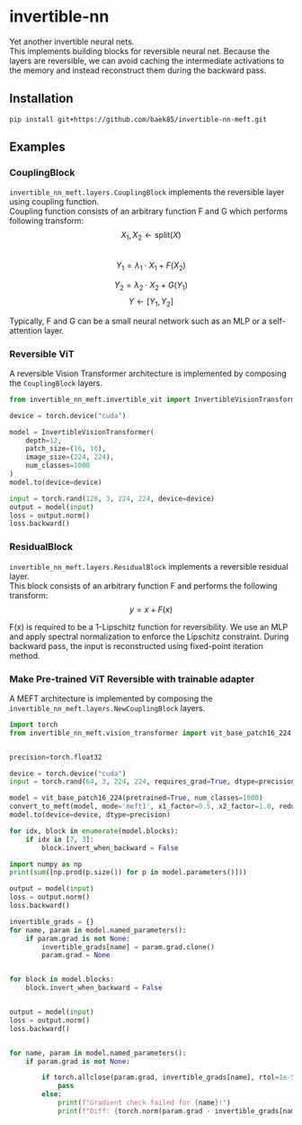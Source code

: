 # invertible-nn
Yet another invertible neural nets.  
This implements building blocks for reversible neural net. Because the layers are reversible, we can avoid caching the intermediate activations to the memory and instead reconstruct them during the backward pass. 

## Installation
```
pip install git+https://github.com/baek85/invertible-nn-meft.git
```

## Examples

### CouplingBlock
`invertible_nn_meft.layers.CouplingBlock` implements the reversible layer using coupling function.  
Coupling function consists of an arbitrary function F and G which performs following transform:  
$$X_1, X_2 \leftarrow \text{split}(X)$$  
$$Y_1 = \lambda_1 \cdot X_1 +  F(X_2)$$

$$Y_2 = \lambda_2 \cdot X_2 + G(Y_1)$$
$$Y \leftarrow [Y_1, Y_2]$$  

Typically, F and G can be a small neural network such as an MLP or a self-attention layer.

### Reversible ViT
A reversible Vision Transformer architecture is implemented by composing the `CouplingBlock` layers. 

```python
from invertible_nn_meft.invertible_vit import InvertibleVisionTransformer

device = torch.device("cuda")

model = InvertibleVisionTransformer(
    depth=12,
    patch_size=(16, 16),
    image_size=(224, 224),
    num_classes=1000
)
model.to(device=device)

input = torch.rand(128, 3, 224, 224, device=device)
output = model(input)
loss = output.norm()
loss.backward()
```

### ResidualBlock

`invertible_nn_meft.layers.ResidualBlock` implements a reversible residual layer.  
This block consists of an arbitrary function F and performs the following transform:  
$$y = x + F(x)$$

F(x) is required to be a 1-Lipschitz function for reversibility. 
We use an MLP and apply spectral normalization to enforce the Lipschitz constraint. 
During backward pass, the input is reconstructed using fixed-point iteration method. 


### Make Pre-trained ViT Reversible with trainable adapter
A MEFT architecture is implemented by composing the `invertible_nn_meft.layers.NewCouplingBlock` layers. 

```python
import torch
from invertible_nn_meft.vision_transformer import vit_base_patch16_224, convert_to_meft


precision=torch.float32

device = torch.device("cuda")
input = torch.rand(64, 3, 224, 224, requires_grad=True, dtype=precision, device=device)

model = vit_base_patch16_224(pretrained=True, num_classes=1000)
convert_to_meft(model, mode='meft1', x1_factor=0.5, x2_factor=1.0, reduction_ratio=4)
model.to(device=device, dtype=precision)

for idx, block in enumerate(model.blocks):
    if idx in [7, 3]:
        block.invert_when_backward = False

import numpy as np
print(sum([np.prod(p.size()) for p in model.parameters()]))

output = model(input)
loss = output.norm()
loss.backward()

invertible_grads = {}
for name, param in model.named_parameters():
    if param.grad is not None:
        invertible_grads[name] = param.grad.clone()
        param.grad = None


for block in model.blocks:
    block.invert_when_backward = False


output = model(input)
loss = output.norm()
loss.backward()


for name, param in model.named_parameters():
    if param.grad is not None:

        if torch.allclose(param.grad, invertible_grads[name], rtol=1e-5, atol=1e-5):
            pass
        else:
            print(f"Gradient check failed for {name}!")
            print(f"Diff: {torch.norm(param.grad - invertible_grads[name])}")
```